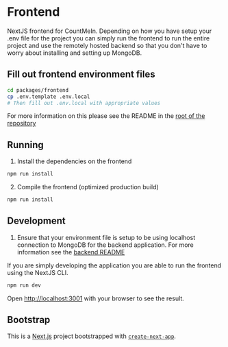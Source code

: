 # Frontend

NextJS frontend for CountMeIn. Depending on how you have setup your .env file for the project you can simply run the frontend to run the entire project and use the remotely hosted backend so that you don't have to worry about installing and setting up MongoDB.

## Fill out frontend environment files

```bash
cd packages/frontend
cp .env.template .env.local
# Then fill out .env.local with appropriate values
```

For more information on this please see the README in the [root of the repository](../../README.md)

## Running

1. Install the dependencies on the frontend

```bash
npm run install
```

2. Compile the frontend (optimized production build)

```bash
npm run install
```

## Development

1. Ensure that your environment file is setup to be using localhost connection to MongoDB for the backend application. For more information see the [backend README](../backend/RE)

If you are simply developing the application you are able to run the frontend using the NextJS CLI.

```bash
npm run dev
```

Open [http://localhost:3001](http://localhost:3001) with your browser to see the result.

## Bootstrap

This is a [Next.js](https://nextjs.org/) project bootstrapped with [`create-next-app`](https://github.com/vercel/next.js/tree/canary/packages/create-next-app).
